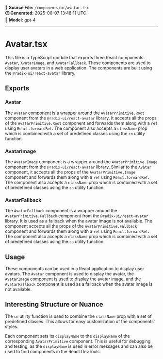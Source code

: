 **📄 Source File:** `/components/ui/avatar.tsx`  
**🕒 Generated:** 2025-06-07 13:48:11 UTC  
**🤖 Model:** gpt-4

---

# Avatar.tsx

This file is a TypeScript module that exports three React components: `Avatar`, `AvatarImage`, and `AvatarFallback`. These components are used to display user avatars in a web application. The components are built using the `@radix-ui/react-avatar` library.

## Exports

### Avatar

The `Avatar` component is a wrapper around the `AvatarPrimitive.Root` component from the `@radix-ui/react-avatar` library. It accepts all the props of the `AvatarPrimitive.Root` component and forwards them along with a `ref` using `React.forwardRef`. The component also accepts a `className` prop which is combined with a set of predefined classes using the `cn` utility function.

### AvatarImage

The `AvatarImage` component is a wrapper around the `AvatarPrimitive.Image` component from the `@radix-ui/react-avatar` library. Similar to the `Avatar` component, it accepts all the props of the `AvatarPrimitive.Image` component and forwards them along with a `ref` using `React.forwardRef`. The component also accepts a `className` prop which is combined with a set of predefined classes using the `cn` utility function.

### AvatarFallback

The `AvatarFallback` component is a wrapper around the `AvatarPrimitive.Fallback` component from the `@radix-ui/react-avatar` library. It is used as a fallback when the avatar image is not available. The component accepts all the props of the `AvatarPrimitive.Fallback` component and forwards them along with a `ref` using `React.forwardRef`. The component also accepts a `className` prop which is combined with a set of predefined classes using the `cn` utility function.

## Usage

These components can be used in a React application to display user avatars. The `Avatar` component is used to display the avatar, the `AvatarImage` component is used to display the avatar image, and the `AvatarFallback` component is used as a fallback when the avatar image is not available.

## Interesting Structure or Nuance

The `cn` utility function is used to combine the `className` prop with a set of predefined classes. This allows for easy customization of the components' styles.

Each component sets its `displayName` to the `displayName` of the corresponding `AvatarPrimitive` component. This is useful for debugging and testing, as the `displayName` is used in error messages and can also be used to find components in the React DevTools.